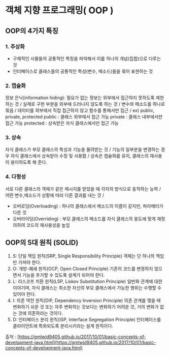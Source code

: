 # 객체 지향 프로그래밍( OOP )

## OOP의 4가지 특징

### 1. 추상화 
* 구체적인 사물들의 공통적인 특징을 파악해서 이를 하나의 개념(집합)으로 다루는 것 
* 인터페이스로 클래스들의 공통적인 특성(변수, 메소드)들을 묶어 표현하는 것

### 2. 캡슐화 
정보 은닉(information hiding): 필요가 없는 정보는 외부에서 접근하지 못하도록 제한하는 것 /
실제로 구현 부분을 외부에 드러나지 않도록 하는 것 /
변수와 메소드를 하나로 묶음 /
데이터를 외부에서 직접 접근하지 않고 함수를 통해서만 접근 /
ex) public, private, protected
public : 클래스 외부에서 접근 가능
private : 클래스 내부에서만 접근 가능
protected : 상속받은 자식 클래스에서만 접근 가능

### 3. 상속 
자식 클래스가 부모 클래스의 특성과 기능을 물려받는 것 /
기능의 일부분을 변경하는 경우 자식 클래스에서 상속받아 수정 및 사용함 /
상속은 캡슐화를 유지, 클래스의 재사용이 용이하도록 해 준다.

### 4. 다형성 
서로 다른 클래스의 객체가 같은 메시지를 받았을 때 각자의 방식으로 동작하는 능력 /
어떤 변수,메소드가 상황에 따라 다른 결과를 내는 것 /
* 오버로딩(Overloading) : 하나의 클래스에서 메소드의 이름이 같지만, 파라메터가 다른 것 
* 오버라이딩(Overriding) : 부모 클래스의 메소드를 자식 클래스의 용도에 맞게 재정의하여 코드의 재사용성을 높임


## OOP의 5대 원칙 (SOLID)

1. S: 단일 책임 원칙(SRP, Single Responsibility Principle)
객체는 단 하나의 책임만 가져야 한다.
2. O: 개방-폐쇄 원칙(OCP, Open Closed Principle)
기존의 코드를 변경하지 않으면서 기능을 추가할 수 있도록 설계가 되어야 한다.
3. L: 리스코프 치환 원칙(LSP, Liskov Substitution Principle)
일반화 관계에 대한 이야기며, 자식 클래스는 최소한 자신의 부모 클래스에서 가능한 행위는 수행할 수 있어야 한다.
4. I: 의존 역전 원칙(DIP, Dependency Inversion Principle)
의존 관계를 맺을 때 변화하기 쉬운 것 또는 자주 변화하는 것보다는 변화하기 어려운 것, 거의 변화가 없는 것에 의존하라는 것이다.
5. D: 인터페이스 분리 원칙(ISP, Interface Segregation Principle)
인터페이스를 클라이언트에 특화되도록 분리시키라는 설계 원칙이다.

출처 : [https://gmlwjd9405.github.io/2017/10/01/basic-concepts-of-development-java.html](https://gmlwjd9405.github.io/2017/10/01/basic-concepts-of-development-java.html)
